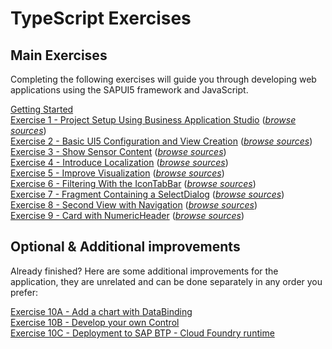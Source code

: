 # TypeScript Exercises

## Main Exercises

Completing the following exercises will guide you through developing web applications using the SAPUI5 framework and JavaScript.

[Getting Started](exercises/ex0/)<br>
[Exercise 1 - Project Setup Using Business Application Studio](exercises/ex1/) (*[browse sources](exercises/ex1/sensormanager/webapp)*)<br>
[Exercise 2 - Basic UI5 Configuration and  View Creation](exercises/ex2/) (*[browse sources](exercises/ex2/sensormanager/webapp)*)<br>
[Exercise 3 - Show Sensor Content](exercises/ex3/) (*[browse sources](exercises/ex3/sensormanager/webapp)*)<br>
[Exercise 4 - Introduce Localization](exercises/ex4/) (*[browse sources](exercises/ex4/sensormanager/webapp)*)<br>
[Exercise 5 - Improve Visualization](exercises/ex5/) (*[browse sources](exercises/ex5/sensormanager/webapp)*)<br>
[Exercise 6 - Filtering With the IconTabBar](exercises/ex6/) (*[browse sources](exercises/ex6/sensormanager/webapp)*)<br>
[Exercise 7 - Fragment Containing a SelectDialog](exercises/ex7/) (*[browse sources](exercises/ex7/sensormanager/webapp)*)<br>
[Exercise 8 - Second View with Navigation](exercises/ex8/) (*[browse sources](exercises/ex8/sensormanager/webapp)*)<br>
[Exercise 9 - Card with NumericHeader](exercises/ex9/) (*[browse sources](exercises/ex9/sensormanager/webapp)*)

## Optional & Additional improvements

Already finished? Here are some additional improvements for the application, they are unrelated and can be done separately in any order you prefer:<br>

[Exercise 10A  - Add a chart with DataBinding](exercises/ex10_A/)<br>
[Exercise 10B  - Develop your own Control](exercises/ex10_B/)<br>
[Exercise 10C  - Deployment to SAP BTP - Cloud Foundry runtime](exercises/ex10_C/)
